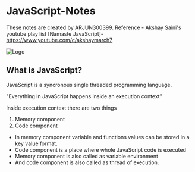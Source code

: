 
# JavaScript-Notes
These notes are created by ARJUN300399. Reference - Akshay Saini's youtube play list [Namaste JavaScript]- https://www.youtube.com/c/akshaymarch7


![Logo](https://www.datocms-assets.com/48401/1637694888-javascript-logo.svg)



## What is JavaScript?
JavaScript is a syncronous single threaded programming language.

"Everything in JavaScript happens inside an execution context"

Inside execution context there are two things 
1. Memory component
2. Code component

- In memory component variable and functions values can be stored in a  key value format.
- Code component is a place where whole JavaScript code is executed
- Memory component is also called as variable environment 
- And code component is also called as thread of execution.
